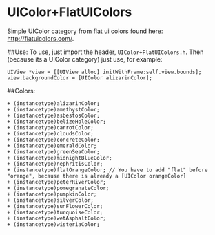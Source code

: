 UIColor+FlatUIColors
====================

Simple UIColor category from flat ui colors found here: http://flatuicolors.com/.

##Use:
To use, just import the header, `UIColor+FlatUIColors.h`.  Then (because its a UIColor category) just use, for example:

```obj-c
UIView *view = [[UIView alloc] initWithFrame:self.view.bounds];
view.backgroundColor = [UIColor alizarinColor];
```


##Colors:

```obj-c
+ (instancetype)alizarinColor;
+ (instancetype)amethystColor;
+ (instancetype)asbestosColor;
+ (instancetype)belizeHoleColor;
+ (instancetype)carrotColor;
+ (instancetype)cloudsColor;
+ (instancetype)concreteColor;
+ (instancetype)emeraldColor;
+ (instancetype)greenSeaColor;
+ (instancetype)midnightBlueColor;
+ (instancetype)nephritisColor;
+ (instancetype)flatOrangeColor; // You have to add "flat" before "orange", because there is already a [UIColor orangeColor]
+ (instancetype)peterRiverColor;
+ (instancetype)pomegranateColor;
+ (instancetype)pumpkinColor;
+ (instancetype)silverColor;
+ (instancetype)sunFlowerColor;
+ (instancetype)turquoiseColor;
+ (instancetype)wetAsphaltColor;
+ (instancetype)wisteriaColor;
```
